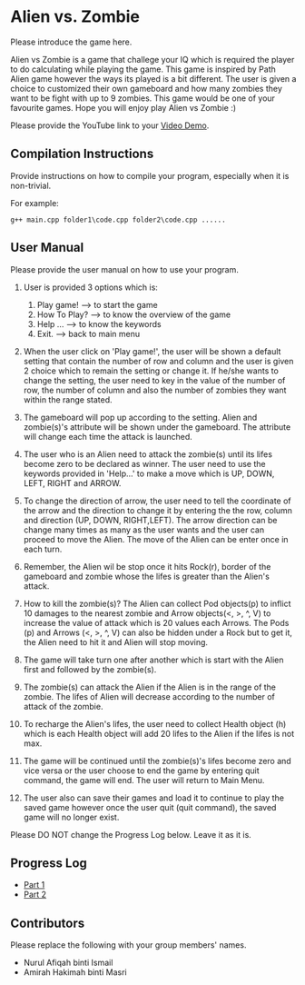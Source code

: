 # Alien vs. Zombie

Please introduce the game here.

Alien vs Zombie is a game that challege your IQ which is required the player to do calculating while playing the game. This game is inspired by Path Alien game however the ways its played is a bit different. The user is given a choice to customized their own gameboard and how many zombies they want to be fight with up to 9 zombies. This game would be one of your favourite games. Hope you will enjoy play Alien vs Zombie :)

Please provide the YouTube link to your [Video Demo](https://www.youtube.com/watch?v=ZO7AEO-D1kA).

## Compilation Instructions

Provide instructions on how to compile your program, especially when it is non-trivial.

For example:

```
g++ main.cpp folder1\code.cpp folder2\code.cpp ......
```

## User Manual

Please provide the user manual on how to use your program.

1. User is provided 3 options which is:
    1. Play game!   --> to start the game
    2. How To Play? --> to know the overview of the game
    3. Help ...     --> to know the keywords
    4. Exit.        --> back to main menu

2. When the user click on 'Play game!', the user will be shown a default setting that contain the number of row and column and the user is given 2 choice which to remain the setting or change it. If he/she wants to change the setting, the user need to key in the value of the number of row, the number of column and also the number of zombies they want within the range stated.

3. The gameboard will pop up according to the setting. Alien and zombie(s)'s attribute will be shown under the gameboard. The attribute will change each time the attack is launched.

4. The user who is an Alien need to attack the zombie(s) until its lifes become zero to be declared as winner. The user need to use the keywords provided in 'Help...' to make a move which is UP, DOWN, LEFT, RIGHT and ARROW.

5. To change the direction of arrow, the user need to tell the coordinate of the arrow and the direction to change it by entering the the row, column and direction (UP, DOWN, RIGHT,LEFT). The arrow direction can be change many times as many as the user wants and the user can proceed to move the Alien. The move of the Alien can be enter once in each turn.

6. Remember, the Alien wil be stop once it hits Rock(r), border of the gameboard and zombie whose the lifes is greater than the Alien's attack.

7. How to kill the zombie(s)? The Alien can collect Pod objects(p) to inflict 10 damages to the nearest zombie and Arrow objects(<, >, ^, V) to increase the value of attack which is 20 values each Arrows. The Pods (p) and Arrows (<, >, ^, V) can also be hidden under a Rock but to get it, the Alien need to hit it and Alien will stop moving.

8. The game will take turn one after another which is start with the Alien first and followed by the zombie(s).

9. The zombie(s) can attack the Alien if the Alien is in the range of the zombie. The lifes of Alien will decrease according to the number of attack of the zombie.

10. To recharge the Alien's lifes, the user need to collect Health object (h) which is each Health object will add 20 lifes to the Alien if the lifes is not max.

11. The game will be continued until the zombie(s)'s lifes become zero and vice versa or the user choose to end the game by entering quit command, the game will end. The user will return to Main Menu.

12. The user also can save their games and load it to continue to play the saved game however once the user quit (quit command), the saved game will no longer exist. 

Please DO NOT change the Progress Log below. Leave it as it is.

## Progress Log

- [Part 1](PART1.md)
- [Part 2](PART2.md)

## Contributors

Please replace the following with your group members' names. 

- Nurul Afiqah binti Ismail
- Amirah Hakimah binti Masri




